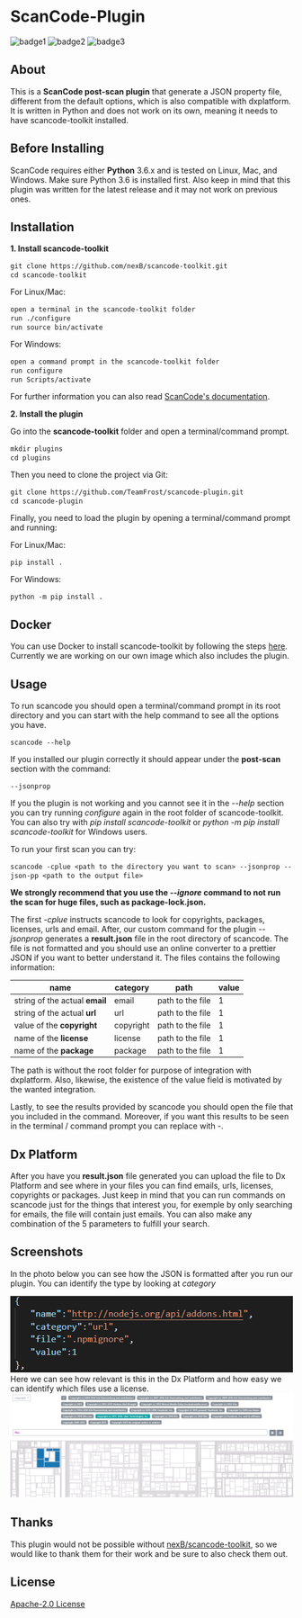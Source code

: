 # ScanCode-Plugin

![badge1](https://img.shields.io/github/license/TeamFrost/scancode-plugin)
![badge2](https://img.shields.io/github/repo-size/TeamFrost/scancode-plugin)
![badge3](https://img.shields.io/github/languages/top/TeamFrost/scancode-plugin)

## About

This is a **ScanCode post-scan plugin** that generate a JSON property file, different from the default options, which is also compatible with dxplatform. \
It is written in Python and does not work on its own, meaning it needs to have scancode-toolkit installed.

## Before Installing

ScanCode requires either **Python** 3.6.x and is tested on Linux, Mac, and Windows.
Make sure Python 3.6 is installed first. Also keep in mind that this plugin was written for the latest release and it may not work on previous ones.

## Installation

**1. Install scancode-toolkit**

```
git clone https://github.com/nexB/scancode-toolkit.git
cd scancode-toolkit
```

For Linux/Mac:

```
open a terminal in the scancode-toolkit folder
run ./configure
run source bin/activate
```

For Windows:

```
open a command prompt in the scancode-toolkit folder
run configure
run Scripts/activate
```

For further information you can also read [ScanCode's documentation](https://scancode-toolkit.readthedocs.io/).

**2. Install the plugin**

Go into the **scancode-toolkit** folder and open a terminal/command prompt.

```
mkdir plugins
cd plugins
```

Then you need to clone the project via Git:

```
git clone https://github.com/TeamFrost/scancode-plugin.git
cd scancode-plugin
```

Finally, you need to load the plugin by opening a terminal/command prompt and running:

For Linux/Mac:

```
pip install .
```

For Windows:

```
python -m pip install .
```

## Docker

You can use Docker to install scancode-toolkit by following the steps [here](https://scancode-toolkit.readthedocs.io/en/latest/getting-started/install.html#docker-install). Currently we are working on our own image which also includes the plugin.

## Usage

To run scancode you should open a terminal/command prompt in its root directory and you can start with the help command to see all the options you have.

```
scancode --help
```

If you installed our plugin correctly it should appear under the **post-scan** section with the command:

```
--jsonprop
```

If you the plugin is not working and you cannot see it in the _--help_ section you can try running _configure_ again in the root folder of scancode-toolkit. You can also try with _pip install scancode-toolkit_ or _python -m pip install scancode-toolkit_ for Windows users.

To run your first scan you can try:

```
scancode -cplue <path to the directory you want to scan> --jsonprop --json-pp <path to the output file>
```

**We strongly recommend that you use the _--ignore_ command to not run the scan for huge files, such as package-lock.json.**

The first _-cplue_ instructs scancode to look for copyrights, packages, licenses, urls and email. After, our custom command for the plugin _--jsonprop_ generates a **result.json** file in the root directory of scancode. The file is not formatted and you should use an online converter to a prettier JSON if you want to better understand it. The files contains the following information:

| name                           | category  | path             | value |
| ------------------------------ | --------- | ---------------- | ----- |
| string of the actual **email** | email     | path to the file | 1     |
| string of the actual **url**   | url       | path to the file | 1     |
| value of the **copyright**     | copyright | path to the file | 1     |
| name of the **license**        | license   | path to the file | 1     |
| name of the **package**        | package   | path to the file | 1     |

The path is without the root folder for purpose of integration with dxplatform. Also, likewise, the existence of the value field is motivated by the wanted integration.

Lastly, to see the results provided by scancode you should open the file that you included in the command. Moreover, if you want this results to be seen in the terminal / command prompt you can replace _<path to the output file>_ with _-_.

## Dx Platform

After you have you **result.json** file generated you can upload the file to Dx Platform and see where in your files you can find emails, urls, licenses, copyrights or packages. Just keep in mind that you can run commands on scancode just for the things that interest you, for exemple by only searching for emails, the file will contain just emails. You can also make any combination of the 5 parameters to fulfill your search.

## Screenshots

In the photo below you can see how the JSON is formatted after you run our plugin. You can identify the type by looking at *category*

![Data](screenshots/data.png)
\
Here we can see how relevant is this in the Dx Platform and how easy we can identify which files use a license.
![Dxplatform](screenshots/dxplatfrom.png)

## Thanks

This plugin would not be possible without [nexB/scancode-toolkit](https://github.com/nexB/scancode-toolkit), so we would like to thank them for their work and be sure to also check them out.

## License

[Apache-2.0 License](LICENSE)
